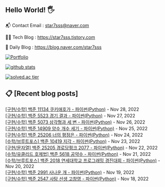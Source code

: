 ## Hello World! 🖐

📬 Contact Email : star7sss@naver.com

👨‍💻 Tech Blog : https://star7sss.tistory.com

🤪 Daily Blog : https://blog.naver.com/star7sss

[![Portfolio](https://img.shields.io/badge/Portfolio-%23000000.svg?style=for-the-badge&logo=firefox&logoColor=#FF7139)](https://fern-way-13f.notion.site/Jang-Thang-3b7b327981a2456c8ee5952eadb848b9)

[![github stats](https://github-readme-stats.vercel.app/api?username=jangThang&show_icons=true&hide_border=False)](https://star7sss.tistory.com)

[![solved.ac tier](http://mazassumnida.wtf/api/v2/generate_badge?boj=star7sss)](https://solved.ac/star7sss)

## 📋 [Recent blog posts]
[[구현/수학] 백준 11134 쿠키애호가 - 파이썬(Python)](https://star7sss.tistory.com/609) - Nov 28, 2022<br>
[[구현/수학] 백준 5523 경기 결과 - 파이썬(Python)](https://star7sss.tistory.com/593) - Nov 27, 2022<br>
[[구현/수학] 백준 5073 삼각형과 세 변 - 파이썬(Python)](https://star7sss.tistory.com/592) - Nov 26, 2022<br>
[[구현/수학] 백준 14909 양수 개수 세기 - 파이썬(Python)](https://star7sss.tistory.com/608) - Nov 25, 2022<br>
[[구현/수학] 백준 25206 너의 평점은 - 파이썬(Python)](https://star7sss.tistory.com/580) - Nov 24, 2022<br>
[[수학/브루트포스] 백준 10419 지각 - 파이썬(Python)](https://star7sss.tistory.com/607) - Nov 23, 2022<br>
[[구현/문자열] 백준 25205 경로당펑크 2077 - 파이썬(Python)](https://star7sss.tistory.com/579) - Nov 22, 2022<br>
[[수학/유클리드 호제법] 백준 5618 공약수 - 파이썬(Python)](https://star7sss.tistory.com/574) - Nov 21, 2022<br>
[[수학/브루트포스] 백준 2018 연세대학교 프로그래밍 경진대회 - 파이썬(Python)](https://star7sss.tistory.com/598) - Nov 20, 2022<br>
[[구현/수학] 백준 2991 사나운 개 - 파이썬(Python)](https://star7sss.tistory.com/573) - Nov 19, 2022<br>
[[구현/수학] 백준 2547 사탕 선생 고창영 - 파이썬(Python)](https://star7sss.tistory.com/572) - Nov 18, 2022<br>
